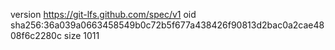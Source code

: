 version https://git-lfs.github.com/spec/v1
oid sha256:36a039a0663458549b0c72b5f677a438426f90813d2bac0a2cae4808f6c2280c
size 1011

